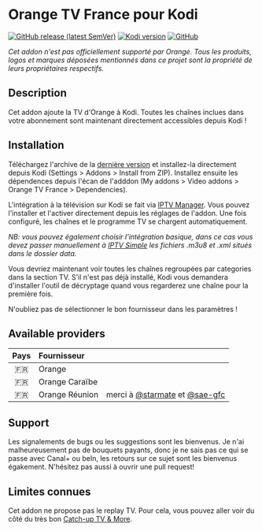 # Orange TV France pour Kodi
[![GitHub release (latest SemVer)](https://img.shields.io/github/v/release/BreizhReloaded/plugin.video.orange.fr)](https://github.com/BreizhReloaded/plugin.video.orange.fr/releases)
[![Kodi version](https://img.shields.io/badge/kodi%20version-v19-blue)](https://kodi.tv/)
[![GitHub](https://img.shields.io/github/license/BreizhReloaded/plugin.video.orange.fr)](https://github.com/BreizhReloaded/plugin.video.orange.fr/blob/master/LICENSE)

_Cet addon n'est pas officiellement supporté par Orange. Tous les produits, logos et marques déposées mentionnés dans ce projet sont la propriété de leurs propriétaires respectifs._

## Description
Cet addon ajoute la TV d'Orange à Kodi. Toutes les chaînes inclues dans votre abonnement sont maintenant directement accessibles depuis Kodi !

## Installation
Téléchargez l'archive de la [dernière version](https://github.com/BreizhReloaded/plugin.video.orange.fr/releases/latest) et installez-la directement depuis Kodi (Settings > Addons > Install from ZIP). Installez ensuite les dépendences depuis l'écan de l'adddon (My addons > Video addons > Orange TV France > Dependencies).

L'intégration à la télévision sur Kodi se fait via [IPTV Manager](https://github.com/add-ons/service.iptv.manager). Vous pouvez l'installer et l'activer directement depuis les réglages de l'addon. Une fois configuré, les chaînes et le programme TV se chargent automatiquement.

_NB: vous pouvez également choisir l'intégration basique, dans ce cas vous devez passer manuellement à [IPTV Simple](https://github.com/kodi-pvr/pvr.iptvsimple) les fichiers .m3u8 et .xml situés dans le dossier data._

Vous devriez maintenant voir toutes les chaînes regroupées par categories dans la section TV. S'il n'est pas déjà installé, Kodi vous demandera d'installer l'outil de décryptage quand vous regarderez une chaîne pour la première fois.

N'oubliez pas de sélectionner le bon fournisseur dans les paramètres !

## Available providers
| Pays      | Fournisseur       |  |
|:---------:|:------------------|:-|
| 🇫🇷        | Orange            |  |
| 🇫🇷        | Orange Caraïbe    |  |
| 🇫🇷        | Orange Réunion    | merci à [@starmate](https://github.com/starmate) et [@sae-gfc](https://github.com/sae-gfc) |

## Support
Les signalements de bugs ou les suggestions sont les bienvenus. Je n'ai malheureusement pas de bouquets payants, donc je ne sais pas ce qui se passe avec Canal+ ou beIn, les retours sur ce sujet sont les bienvenus égakement. N'hésitez pas aussi à ouvrir une pull request!

## Limites connues
Cet addon ne propose pas le replay TV. Pour cela, vous pouvez aller voir du côté du très bon [Catch-up TV & More](https://github.com/Catch-up-TV-and-More/plugin.video.catchuptvandmore/).
